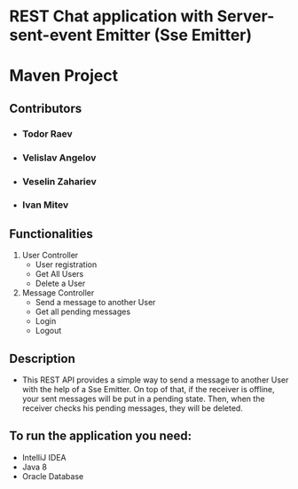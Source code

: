 # REST Chat application with Server-sent-event Emitter (Sse Emitter)

# Maven Project 

## Contributors

* ### Todor Raev

* ### Velislav Angelov

* ### Veselin Zahariev

* ### Ivan Mitev

## Functionalities
1. User Controller 
    * User registration
    * Get All Users
    * Delete a User 
2. Message Controller
    * Send a message to another User
    * Get all pending messages
    * Login 
    * Logout
## Description
* This REST API provides a simple way to send a message to another User with the help of a Sse Emitter. On top of that, if the receiver is offline, your sent messages will be put in a pending state. Then, when the receiver checks his pending messages, they will be deleted.
## To run the application you need:
* IntelliJ IDEA
* Java 8 
* Oracle Database